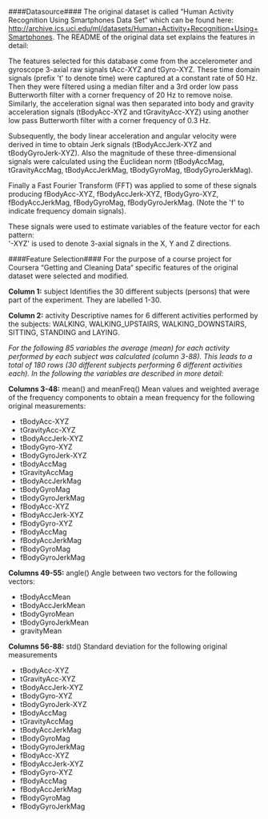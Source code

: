 ####Datasource####
The original dataset is called “Human Activity Recognition Using Smartphones Data Set“ which can be found here: http://archive.ics.uci.edu/ml/datasets/Human+Activity+Recognition+Using+Smartphones.
The README of the original data set explains the features in detail:

The features selected for this database come from the accelerometer and gyroscope 3-axial raw signals tAcc-XYZ and tGyro-XYZ. These time domain signals (prefix 't' to denote time) were captured at a constant rate of 50 Hz. Then they were filtered using a median filter and a 3rd order low pass Butterworth filter with a corner frequency of 20 Hz to remove noise. Similarly, the acceleration signal was then separated into body and gravity acceleration signals (tBodyAcc-XYZ and tGravityAcc-XYZ) using another low pass Butterworth filter with a corner frequency of 0.3 Hz. 

Subsequently, the body linear acceleration and angular velocity were derived in time to obtain Jerk signals (tBodyAccJerk-XYZ and tBodyGyroJerk-XYZ). Also the magnitude of these three-dimensional signals were calculated using the Euclidean norm (tBodyAccMag, tGravityAccMag, tBodyAccJerkMag, tBodyGyroMag, tBodyGyroJerkMag). 

Finally a Fast Fourier Transform (FFT) was applied to some of these signals producing fBodyAcc-XYZ, fBodyAccJerk-XYZ, fBodyGyro-XYZ, fBodyAccJerkMag, fBodyGyroMag, fBodyGyroJerkMag. (Note the 'f' to indicate frequency domain signals).
 
These signals were used to estimate variables of the feature vector for each pattern:  
'-XYZ' is used to denote 3-axial signals in the X, Y and Z directions.



####Feature Selection####
For the purpose of a course project for Coursera “Getting and Cleaning Data“ specific features of the original dataset were selected and modified.

**Column 1:** subject
Identifies the 30 different subjects (persons) that were part of the experiment. They are labelled 1-30.

**Column 2:** activity
Descriptive names for 6 different activities performed by the subjects: WALKING, WALKING_UPSTAIRS, WALKING_DOWNSTAIRS, SITTING, STANDING and LAYING.

*For the following 85 variables the average (mean) for each activity performed by each subject was calculated (column 3-88). This leads to a total of 180 rows (30 different subjects performing 6 different activities each). In the following the variables are described in more detail:*

**Columns 3-48:** mean() and meanFreq()
Mean values and weighted average of the frequency components to obtain a mean frequency for the following original measurements:
- tBodyAcc-XYZ
- tGravityAcc-XYZ
- tBodyAccJerk-XYZ
- tBodyGyro-XYZ
- tBodyGyroJerk-XYZ
- tBodyAccMag
- tGravityAccMag
- tBodyAccJerkMag
- tBodyGyroMag
- tBodyGyroJerkMag
- fBodyAcc-XYZ
- fBodyAccJerk-XYZ
- fBodyGyro-XYZ
- fBodyAccMag
- fBodyAccJerkMag
- fBodyGyroMag
- fBodyGyroJerkMag

**Columns 49-55:** angle()
Angle between two vectors for the following vectors:
- tBodyAccMean
- tBodyAccJerkMean
- tBodyGyroMean
- tBodyGyroJerkMean
- gravityMean

**Columns 56-88:** std()
Standard deviation for the following original measurements
- tBodyAcc-XYZ
- tGravityAcc-XYZ
- tBodyAccJerk-XYZ
- tBodyGyro-XYZ
- tBodyGyroJerk-XYZ
- tBodyAccMag
- tGravityAccMag
- tBodyAccJerkMag
- tBodyGyroMag
- tBodyGyroJerkMag
- fBodyAcc-XYZ
- fBodyAccJerk-XYZ
- fBodyGyro-XYZ
- fBodyAccMag
- fBodyAccJerkMag
- fBodyGyroMag
- fBodyGyroJerkMag
